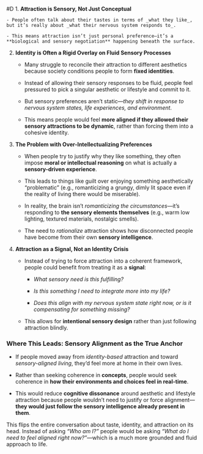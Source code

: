  #D 1. **Attraction is Sensory, Not Just Conceptual**
    
    - People often talk about their tastes in terms of _what they like_, but it’s really about _what their nervous system responds to_.
        
    - This means attraction isn’t just personal preference—it’s a **biological and sensory negotiation** happening beneath the surface.
        
2. **Identity is Often a Rigid Overlay on Fluid Sensory Processes**
    
    - Many struggle to reconcile their attraction to different aesthetics because society conditions people to form **fixed identities**.
        
    - Instead of allowing their sensory responses to be fluid, people feel pressured to pick a singular aesthetic or lifestyle and commit to it.
        
    - But sensory preferences aren’t static—_they shift in response to nervous system states, life experiences, and environment_.
        
    - This means people would feel **more aligned if they allowed their sensory attractions to be dynamic**, rather than forcing them into a cohesive identity.
        
3. **The Problem with Over-Intellectualizing Preferences**
    
    - When people try to justify why they like something, they often impose **moral or intellectual reasoning** on what is actually a **sensory-driven experience**.
        
    - This leads to things like guilt over enjoying something aesthetically “problematic” (e.g., romanticizing a grungy, dimly lit space even if the reality of living there would be miserable).
        
    - In reality, the brain isn’t _romanticizing the circumstances_—it’s responding to **the sensory elements themselves** (e.g., warm low lighting, textured materials, nostalgic smells).
        
    - The need to _rationalize_ attraction shows how disconnected people have become from their own **sensory intelligence**.
        
4. **Attraction as a Signal, Not an Identity Crisis**
    
    - Instead of trying to force attraction into a coherent framework, people could benefit from treating it as a **signal**:
        
        - _What sensory need is this fulfilling?_
            
        - _Is this something I need to integrate more into my life?_
            
        - _Does this align with my nervous system state right now, or is it compensating for something missing?_
            
    - This allows for **intentional sensory design** rather than just following attraction blindly.
        

### **Where This Leads: Sensory Alignment as the True Anchor**

- If people moved away from _identity-based_ attraction and toward _sensory-aligned living_, they’d feel more at home in their own lives.
    
- Rather than seeking coherence in **concepts**, people would seek coherence in **how their environments and choices feel in real-time**.
    
- This would reduce **cognitive dissonance** around aesthetic and lifestyle attraction because people wouldn’t need to justify or force alignment—**they would just follow the sensory intelligence already present in them**.
    

This flips the entire conversation about taste, identity, and attraction on its head. Instead of asking _“Who am I?”_ people would be asking _“What do I need to feel aligned right now?”_—which is a much more grounded and fluid approach to life.